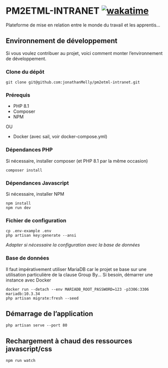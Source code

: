# PM2ETML-INTRANET [![wakatime](https://wakatime.com/badge/user/bf7fcc14-d7d0-41c4-99cb-bbe8ecef41bf/project/4fb00346-5e05-4e6b-a906-57e91c256d09.svg)](https://wakatime.com/badge/user/bf7fcc14-d7d0-41c4-99cb-bbe8ecef41bf/project/4fb00346-5e05-4e6b-a906-57e91c256d09)
Plateforme de mise en relation entre le monde du travail et les apprentis...


## Environnement de développement
Si vous voulez contribuer au projet, voici comment monter l’environnement de développement.

### Clone du dépôt
```shell
git clone git@github.com:jonathanMelly/pm2etml-intranet.git
```

### Prérequis
- PHP 8.1
- Composer
- NPM

OU

- Docker (avec sail, voir docker-compose.yml)

### Dépendances PHP
Si nécessaire, installer composer (et PHP 8.1 par la même occasion)
```shell
composer install
```

### Dépendances Javascript
Si nécessaire, installer NPM
```shell
npm install
npm run dev
```

### Fichier de configuration
```shell
cp .env-example .env
php artisan key:generate --ansi
```
*Adapter si nécessaire la configuration avec la base de données*

### Base de données
Il faut impérativement utiliser MariaDB car le projet se base sur une utilisation particulière de la clause Group By...
Si besoin, démarrer une instance avec Docker
```shell
docker run --detach --env MARIADB_ROOT_PASSWORD=123 -p3306:3306  mariadb:10.3.34
php artisan migrate:fresh --seed
```

## Démarrage de l’application
```shell
php artisan serve --port 80
```

## Rechargement à chaud des ressources javascript/css
```shell
npm run watch
```
